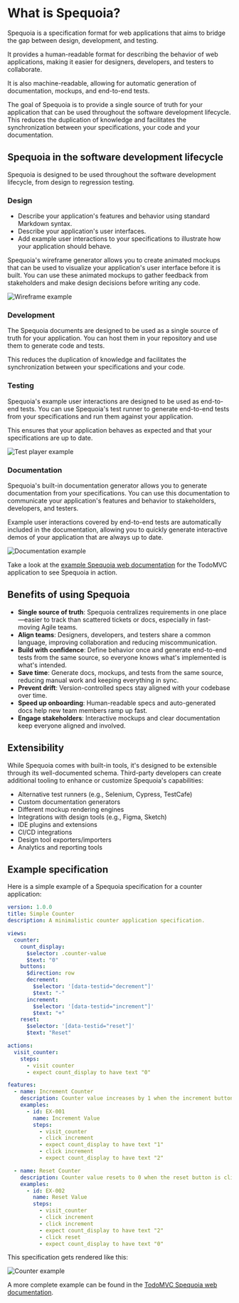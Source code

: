 # What is Spequoia?

Spequoia is a specification format for web applications that aims to bridge the gap between design, development, and testing.

It provides a human-readable format for describing the behavior of web applications, making it easier for designers,
developers, and testers to collaborate.

It is also machine-readable, allowing for automatic generation of documentation, mockups, and end-to-end tests.

The goal of Spequoia is to provide a single source of truth for your application that can be used throughout the
software development lifecycle. This reduces the duplication of knowledge and facilitates the synchronization between
your specifications, your code and your documentation.

## Spequoia in the software development lifecycle

Spequoia is designed to be used throughout the software development lifecycle, from design to regression testing.

### Design

- Describe your application's features and behavior using standard Markdown syntax.
- Describe your application's user interfaces.
- Add example user interactions to your specifications to illustrate how your application should behave.

Spequoia's wireframe generator allows you to create animated mockups that can be used to visualize your
application's user interface before it is built. You can use these animated mockups to gather feedback from
stakeholders and make design decisions before writing any code.

![Wireframe example](/wireframe-player.gif)

### Development

The Spequoia documents are designed to be used as a single source of truth for your application. You can host them
in your repository and use them to generate code and tests.

This reduces the duplication of knowledge and facilitates the synchronization between your specifications and your code.

### Testing

Spequoia's example user interactions are designed to be used as end-to-end tests. You can use Spequoia's test runner to
generate end-to-end tests from your specifications and run them against your application.

This ensures that your application behaves as expected and that your specifications are up to date.

![Test player example](/test-player.gif)

### Documentation

Spequoia's built-in documentation generator allows you to generate documentation from your specifications. You can
use this documentation to communicate your application's features and behavior to stakeholders, developers, and testers.

Example user interactions covered by end-to-end tests are automatically included in the documentation, allowing you to
quickly generate interactive demos of your application that are always up to date.

![Documentation example](/spequoia-web.gif)

Take a look at the [example Spequoia web documentation](https://pckerneis.github.io/spequoia/example-todomvc/index.html)
for the TodoMVC application to see Spequoia in action.

## Benefits of using Spequoia

- **Single source of truth**: Spequoia centralizes requirements in one place—easier to track than scattered tickets or
  docs, especially in fast-moving Agile teams.
- **Align teams**: Designers, developers, and testers share a common language, improving collaboration and reducing
  miscommunication.
- **Build with confidence**: Define behavior once and generate end-to-end tests from the same source, so everyone knows
  what's implemented is what's intended.
- **Save time**: Generate docs, mockups, and tests from the same source, reducing manual work and keeping everything in sync.
- **Prevent drift**: Version-controlled specs stay aligned with your codebase over time.
- **Speed up onboarding**: Human-readable specs and auto-generated docs help new team members ramp up fast.
- **Engage stakeholders**: Interactive mockups and clear documentation keep everyone aligned and involved.

## Extensibility

While Spequoia comes with built-in tools, it's designed to be extensible through its well-documented schema. Third-party
developers can create additional tooling to enhance or customize Spequoia's capabilities:

- Alternative test runners (e.g., Selenium, Cypress, TestCafe)
- Custom documentation generators
- Different mockup rendering engines
- Integrations with design tools (e.g., Figma, Sketch)
- IDE plugins and extensions
- CI/CD integrations
- Design tool exporters/importers
- Analytics and reporting tools

## Example specification

Here is a simple example of a Spequoia specification for a counter application:

```yaml
version: 1.0.0
title: Simple Counter
description: A minimalistic counter application specification.

views:
  counter:
    count_display:
      $selector: .counter-value
      $text: "0"
    buttons:
      $direction: row
      decrement:
        $selector: '[data-testid="decrement"]'
        $text: "-"
      increment:
        $selector: '[data-testid="increment"]'
        $text: "+"
    reset:
      $selector: '[data-testid="reset"]'
      $text: "Reset"

actions:
  visit_counter:
    steps:
      - visit counter
      - expect count_display to have text "0"

features:
  - name: Increment Counter
    description: Counter value increases by 1 when the increment button is clicked.
    examples:
      - id: EX-001
        name: Increment Value
        steps:
          - visit_counter
          - click increment
          - expect count_display to have text "1"
          - click increment
          - expect count_display to have text "2"

  - name: Reset Counter
    description: Counter value resets to 0 when the reset button is clicked.
    examples:
      - id: EX-002
        name: Reset Value
        steps:
          - visit_counter
          - click increment
          - click increment
          - expect count_display to have text "2"
          - click reset
          - expect count_display to have text "0"
```

This specification gets rendered like this:

![Counter example](/counter-example.png)

A more complete example can be found in the [TodoMVC Spequoia web documentation](https://pckerneis.github.io/spequoia/example-todomvc/index.html).
